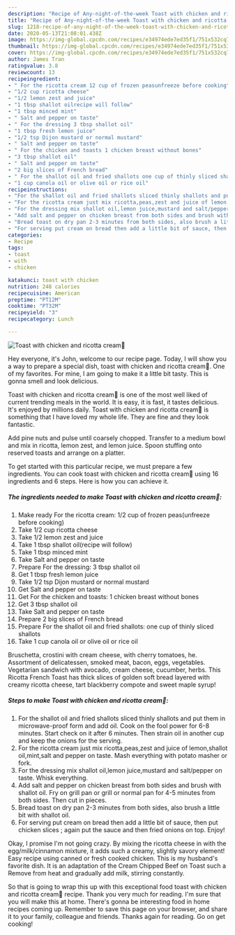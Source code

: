 ```yaml
---
description: "Recipe of Any-night-of-the-week Toast with chicken and ricotta cream💚"
title: "Recipe of Any-night-of-the-week Toast with chicken and ricotta cream💚"
slug: 1218-recipe-of-any-night-of-the-week-toast-with-chicken-and-ricotta-cream
date: 2020-05-13T21:08:01.438Z
image: https://img-global.cpcdn.com/recipes/e34974ede7ed35f1/751x532cq70/toast-with-chicken-and-ricotta-cream💚-recipe-main-photo.jpg
thumbnail: https://img-global.cpcdn.com/recipes/e34974ede7ed35f1/751x532cq70/toast-with-chicken-and-ricotta-cream💚-recipe-main-photo.jpg
cover: https://img-global.cpcdn.com/recipes/e34974ede7ed35f1/751x532cq70/toast-with-chicken-and-ricotta-cream💚-recipe-main-photo.jpg
author: James Tran
ratingvalue: 3.8
reviewcount: 13
recipeingredient:
- " For the ricotta cream 12 cup of frozen peasunfreeze before cooking"
- "1/2 cup ricotta cheese"
- "1/2 lemon zest and juice"
- "1 tbsp shallot oilrecipe will follow"
- "1 tbsp minced mint"
- " Salt and pepper on taste"
- " For the dressing 3 tbsp shallot oil"
- "1 tbsp fresh lemon juice"
- "1/2 tsp Dijon mustard or normal mustard"
- " Salt and pepper on taste"
- " For the chicken and toasts 1 chicken breast without bones"
- "3 tbsp shallot oil"
- " Salt and pepper on taste"
- "2 big slices of French bread"
- " For the shallot oil and fried shallots one cup of thinly sliced shallots"
- "1 cup canola oil or olive oil or rice oil"
recipeinstructions:
- "For the shallot oil and fried shallots sliced thinly shallots and put them in microwave-proof form and add oil. Cook on the fool power for 6-8 minutes. Start check on it after 6 minutes. Then strain oil in another cup and keep the onions for the serving."
- "For the ricotta cream just mix ricotta,peas,zest and juice of lemon,shallot oil,mint,salt and pepper on taste. Mash everything with potato masher or fork."
- "For the dressing mix shallot oil,lemon juice,mustard and salt/pepper on taste. Whisk everything."
- "Add salt and pepper on chicken breast from both sides and brush with shallot oil. Fry on grill pan or grill or normal pan for 4-5 minutes from both sides. Then cut in pieces."
- "Bread toast on dry pan 2-3 minutes from both sides, also brush a little bit with shallot oil."
- "For serving put cream on bread then add a little bit of sauce, then put chicken slices ; again put the sauce and then fried onions on top. Enjoy!"
categories:
- Recipe
tags:
- toast
- with
- chicken

katakunci: toast with chicken 
nutrition: 248 calories
recipecuisine: American
preptime: "PT12M"
cooktime: "PT32M"
recipeyield: "3"
recipecategory: Lunch

---
```



![Toast with chicken and ricotta cream💚](https://img-global.cpcdn.com/recipes/e34974ede7ed35f1/751x532cq70/toast-with-chicken-and-ricotta-cream💚-recipe-main-photo.jpg)

Hey everyone, it's John, welcome to our recipe page. Today, I will show you a way to prepare a special dish, toast with chicken and ricotta cream💚. One of my favorites. For mine, I am going to make it a little bit tasty. This is gonna smell and look delicious.

Toast with chicken and ricotta cream💚 is one of the most well liked of current trending meals in the world. It is easy, it is fast, it tastes delicious. It's enjoyed by millions daily. Toast with chicken and ricotta cream💚 is something that I have loved my whole life. They are fine and they look fantastic.

Add pine nuts and pulse until coarsely chopped. Transfer to a medium bowl and mix in ricotta, lemon zest, and lemon juice. Spoon stuffing onto reserved toasts and arrange on a platter.


To get started with this particular recipe, we must prepare a few ingredients. You can cook toast with chicken and ricotta cream💚 using 16 ingredients and 6 steps. Here is how you can achieve it.

<!--inarticleads1-->

##### The ingredients needed to make Toast with chicken and ricotta cream💚:

1. Make ready  For the ricotta cream: 1/2 cup of frozen peas(unfreeze before cooking)
1. Take 1/2 cup ricotta cheese
1. Take 1/2 lemon zest and juice
1. Take 1 tbsp shallot oil(recipe will follow)
1. Take 1 tbsp minced mint
1. Take  Salt and pepper on taste
1. Prepare  For the dressing: 3 tbsp shallot oil
1. Get 1 tbsp fresh lemon juice
1. Take 1/2 tsp Dijon mustard or normal mustard
1. Get  Salt and pepper on taste
1. Get  For the chicken and toasts: 1 chicken breast without bones
1. Get 3 tbsp shallot oil
1. Take  Salt and pepper on taste
1. Prepare 2 big slices of French bread
1. Prepare  For the shallot oil and fried shallots: one cup of thinly sliced shallots
1. Take 1 cup canola oil or olive oil or rice oil


Bruschetta, crostini with cream cheese, with cherry tomatoes, he. Assortment of delicatessen, smoked meat, bacon, eggs, vegetables. Vegetarian sandwich with avocado, cream cheese, cucumber, herbs. This Ricotta French Toast has thick slices of golden soft bread layered with creamy ricotta cheese, tart blackberry compote and sweet maple syrup! 

<!--inarticleads2-->

##### Steps to make Toast with chicken and ricotta cream💚:

1. For the shallot oil and fried shallots sliced thinly shallots and put them in microwave-proof form and add oil. Cook on the fool power for 6-8 minutes. Start check on it after 6 minutes. Then strain oil in another cup and keep the onions for the serving.
1. For the ricotta cream just mix ricotta,peas,zest and juice of lemon,shallot oil,mint,salt and pepper on taste. Mash everything with potato masher or fork.
1. For the dressing mix shallot oil,lemon juice,mustard and salt/pepper on taste. Whisk everything.
1. Add salt and pepper on chicken breast from both sides and brush with shallot oil. Fry on grill pan or grill or normal pan for 4-5 minutes from both sides. Then cut in pieces.
1. Bread toast on dry pan 2-3 minutes from both sides, also brush a little bit with shallot oil.
1. For serving put cream on bread then add a little bit of sauce, then put chicken slices ; again put the sauce and then fried onions on top. Enjoy!


Okay, I promise I&#39;m not going crazy. By mixing the ricotta cheese in with the egg/milk/cinnamon mixture, it adds such a creamy, slightly savory element! Easy recipe using canned or fresh cooked chicken. This is my husband&#39;s favorite dish. It is an adaptation of the Cream Chipped Beef on Toast such a Remove from heat and gradually add milk, stirring constantly. 

So that is going to wrap this up with this exceptional food toast with chicken and ricotta cream💚 recipe. Thank you very much for reading. I'm sure that you will make this at home. There's gonna be interesting food in home recipes coming up. Remember to save this page on your browser, and share it to your family, colleague and friends. Thanks again for reading. Go on get cooking!
